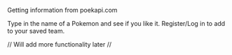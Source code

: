 Getting information from poekapi.com

Type in the name of a Pokemon and see if you like it.
Register/Log in to add to your saved team.

// Will add more functionality later //
